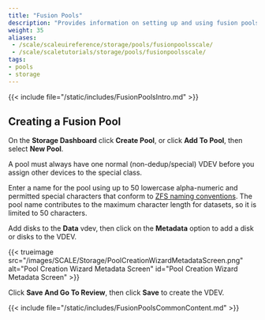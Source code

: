 ```yaml
---
title: "Fusion Pools"
description: "Provides information on setting up and using fusion pools."
weight: 35
aliases:
 - /scale/scaleuireference/storage/pools/fusionpoolsscale/
 - /scale/scaletutorials/storage/pools/fusionpoolsscale/
tags:
- pools
- storage
---
```


{{< include file="/static/includes/FusionPoolsIntro.md" >}}

## Creating a Fusion Pool

On the **Storage Dashboard** click **Create Pool**, or click **Add To Pool**, then select **New Pool**.

A pool must always have one normal (non-dedup/special) VDEV before you assign other devices to the special class.

Enter a name for the pool using up to 50 lowercase alpha-numeric and permitted special characters that conform to [ZFS naming conventions](https://docs.oracle.com/cd/E23824_01/html/821-1448/gbcpt.html). 
The pool name contributes to the maximum character length for datasets, so it is limited to 50 characters. 

Add disks to the **Data** vdev, then click on the **Metadata** option to add a disk or disks to the VDEV.

{{< trueimage src="/images/SCALE/Storage/PoolCreationWizardMetadataScreen.png" alt="Pool Creation Wizard Metadata Screen" id="Pool Creation Wizard Metadata Screen" >}}

Click **Save And Go To Review**, then click **Save** to create the VDEV.

{{< include file="/static/includes/FusionPoolsCommonContent.md" >}}
